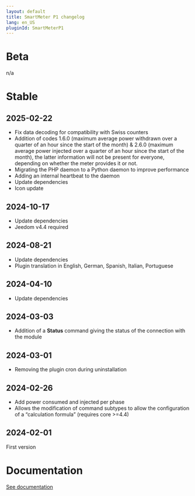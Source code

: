 ```yaml
---
layout: default
title: SmartMeter P1 changelog
lang: en_US
pluginId: SmartMeterP1
---
```


# Beta

n/a

# Stable

## 2025-02-22

- Fix data decoding for compatibility with Swiss counters
- Addition of codes 1.6.0 (maximum average power withdrawn over a quarter of an hour since the start of the month) & 2.6.0 (maximum average power injected over a quarter of an hour since the start of the month), the latter information will not be present for everyone, depending on whether the meter provides it or not.
- Migrating the PHP daemon to a Python daemon to improve performance
- Adding an internal heartbeat to the daemon
- Update dependencies
- Icon update

## 2024-10-17

- Update dependencies
- Jeedom v4.4 required

## 2024-08-21

- Update dependencies
- Plugin translation in English, German, Spanish, Italian, Portuguese

## 2024-04-10

- Update dependencies

## 2024-03-03

- Addition of a **Status** command giving the status of the connection with the module

## 2024-03-01

- Removing the plugin cron during uninstallation

## 2024-02-26

- Add power consumed and injected per phase
- Allows the modification of command subtypes to allow the configuration of a “calculation formula” (requires core >=4.4)

## 2024-02-01

First version

# Documentation

[See documentation]({{site.baseurl}}/{{page.pluginId}}/{{page.lang}})
